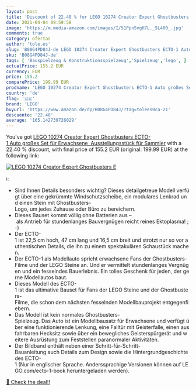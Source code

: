 ```yaml
---
layout: post
title: 'Discount of 22.40 % for LEGO 10274 Creator Expert Ghostbusters E'
date: 2021-04-04 09:59:58
image: 'https://m.media-amazon.com/images/I/51Ppn5vgH7L._SL400_.jpg'
comments: true
category: ofertas
author: 'tole.es'
slug: 'B08G4PD84J-de LEGO 10274 Creator Expert Ghostbusters ECTO-1 Auto großes...'
sku: 'B08G4PD84J-de'
tags: [ 'Bauspielzeug & Konstruktionsspielzeug','Spielzeug','lego', ]
actualPrice: 155.2 EUR
currency: EUR
price: 155.2
comparePrice: 199.99 EUR
prodname: 'LEGO 10274 Creator Expert Ghostbusters ECTO-1 Auto großes Set für Erwachsene  Ausstellungsstück für Sammler'
country: 'de'
flag: '🇩🇪'
brand: 'LEGO'
buyurl: 'https://www.amazon.de/dp/B08G4PD84J/?tag=tolees0ca-21'
descuento: '22.40'
average: '165.142739726029'
---
```


You've got [LEGO 10274 Creator Expert Ghostbusters ECTO-1 Auto großes Set für Erwachsene  Ausstellungsstück für Sammler](https://www.amazon.de/dp/B08G4PD84J/?tag=tolees0ca-21) with a  22.40 % discount, with final price of 155.2 EUR (original: 199.99 EUR) at the following link:

[![LEGO 10274 Creator Expert Ghostbusters E](https://m.media-amazon.com/images/I/51Ppn5vgH7L._SL400_.jpg)](https://www.amazon.de/dp/B08G4PD84J/?tag=tolees0ca-21)

ℹ️:

- Sind Ihnen Details besonders wichtig? Dieses detailgetreue Modell verfügt über eine gekrümmte Windschutzscheibe, ein modulares Lenkrad und einen Stein mit Ghostbusters-Logo, um jedes Zuhause oder Büro zu bereichern.
- Dieses Bauset kommt völlig ohne Batterien aus – als Antrieb für stundenlanges Bauvergnügen reicht reines Ektoplasma! ;-)
- Der ECTO-1 ist 22,5 cm hoch, 47 cm lang und 16,5 cm breit und strotzt nur so vor authentischen Details, die ihn zu einem spektakulären Schaustück machen.
- Der ECTO-1 als Modellauto spricht erwachsene Fans der Ghostbusters-Filme und der LEGO Steine an. Und er vermittelt stundenlanges Vergnügen und ein fesselndes Bauerlebnis. Ein tolles Geschenk für jeden, der gerne Modellautos baut.
- Dieses Modell des ECTO-1 ist das ultimative Bauset für Fans der LEGO Steine und der Ghostbusters-Filme, die schon dem nächsten fesselnden Modellbauprojekt entgegenfiebern.
- Das Modell ist kein normales Ghostbusters-Spielzeug. Das Auto ist ein Modellbausatz für Erwachsene und verfügt über eine funktionierende Lenkung, eine Falltür mit Geisterfalle, einen ausfahrbaren Hecksitz sowie über ein bewegliches Geisterspürgerät und weitere Ausrüstung zum Feststellen paranormaler Aktivitäten.
- Der Bildband enthält neben einer Schritt-für-Schritt-Bauanleitung auch Details zum Design sowie die Hintergrundgeschichte des ECTO-1 (Nur in englischer Sprache. Anderssprachige Versionen können auf LEGO.com/ecto-1-book heruntergeladen werden).

[🛒 Check the deal!!](https://www.amazon.de/dp/B08G4PD84J/?tag=tolees0ca-21)
